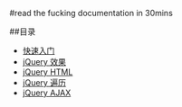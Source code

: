 #read the fucking documentation in 30mins


##目录
 - [快速入门](01.md)
 - [jQuery 效果](02.md)
 - [jQuery HTML](03.md)
 - [jQuery 遍历](04.md)
 - [jQuery AJAX](05.md)









